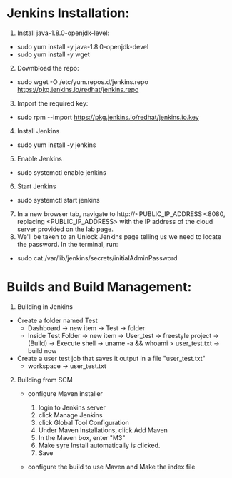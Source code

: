 # Jenkins Installation:
1.  Install java-1.8.0-openjdk-level:
- sudo yum install -y java-1.8.0-openjdk-devel
- sudo yum install -y wget
2. Downbload the repo:
- sudo wget -O /etc/yum.repos.d/jenkins.repo https://pkg.jenkins.io/redhat/jenkins.repo
3. Import the required key:
- sudo rpm --import https://pkg.jenkins.io/redhat/jenkins.io.key
4. Install Jenkins
- sudo yum install -y jenkins
5. Enable Jenkins
- sudo systemctl enable jenkins
6. Start Jenkins
- sudo systemctl start jenkins
7. In a new browser tab, navigate to http://<PUBLIC_IP_ADDRESS>:8080, replacing <PUBLIC_IP_ADDRESS> with the IP address of the cloud server provided on the lab page.
8. We'll be taken to an Unlock Jenkins page telling us we need to locate the password. In the terminal, run:
- sudo cat /var/lib/jenkins/secrets/initialAdminPassword

# Builds and Build Management: 
1. Building in Jenkins
- Create a folder named Test
    - Dashboard -> new item -> Test -> folder 
    - Inside Test Folder -> new item -> User_test -> freestyle project -> (Build) -> Execute shell -> uname -a && whoami > user_test.txt -> build now
- Create a user test job that saves it output in a file "user_test.txt" 
    - workspace -> user_test.txt
2. Building from SCM
    - configure Maven installer
        1. login to Jenkins server
        2. click Manage Jenkins
        3. click Global Tool Configuration
        4. Under Maven Installations, click Add Maven
        5. In the Maven box, enter "M3"
        6. Make syre Install automatically is clicked. 
        7. Save
 

    - configure the build to use Maven and Make the index file